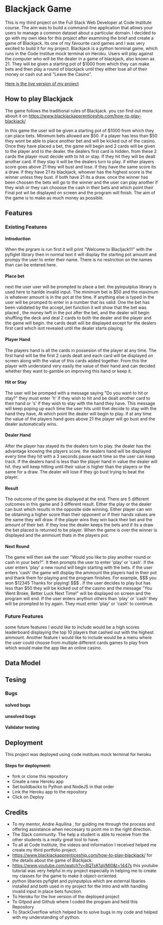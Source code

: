 # Blackjack Game

This is my third project on the Full Stack Web Developer at Code Institute course. The aim was to build a command-line application that allows your users to manage a common dataset about a particular domain. I decided to go with my own idea for this project after examining the brief and create a game of Blackjack.
Its one of my favourite card games and I was very excited to build it for my project. Blackjack is a python terminal game, which runs in the Code Institue mock terminal on Heroku.
Users will play against the computer who will be the dealer in a game of blackjack, also known as 21. They will be given a starting pot of $1000 from which they can make bets and then play a round of blackjack until they either lose all of their money or cash out and "Leave the Casino".

[Here is the live version of my project](https://blackjack-keelananderson.herokuapp.com/)

## How to play Blackjack

The game follows the traditional rules of Blackjack. you csn find out more abouit it on https://www.blackjackapprenticeship.com/how-to-play-blackjack/

In this game the user will be given a starting pot of $1000 from which they can place bets. Minimum bets allowed are $50. if a player has less than $50 they wont be able to place another bet and will be kicked out of the casino. Once they have placed a bet, the game will begin and 2 cards will be given to the player and to the dealer. the dealers first card is hidden. from these 2 cards the player must decide with to hit or stay. If they hit they will be dealt another card. If they stay it will be the dealers turn to play. if either players score goes above 21 they will bust and lose. if they have the same score its a draw. if they have 21 its blackjack, whoever has the highest score is the winner unless they bust. if both have 21 its a draw. once the winner has been choosen the bets will go to the winner and the user can play another if they wish or they can chooose the cash in their bets and which point their Final pot wil be displayed on screen and the program will finish. The aim of the game is to make as much money as possible.

## Features
### Existing Features

#### Introduction

When the prgram is run first it will print "Welcome to Blacljack!!!" with the pyfiglet library
then in normal text it will display the starting pot amount and prompy the user to enter their name. There is no restriction on the names than can be entered here. 

#### Place bet

next the user user will be prompted to place a bet. the pyinputplus library is used here to hanlde invalid input. The minimum bet is $50 and the maximum is whatever amount is in the pot at the time. If anything else is typed in the user will be promped to enter in a number that iss valid. One the bet has been validated by the accept_bet function it will show that the bet was placed , the money lwft in the pot after the bet, and the dealer will begin shuffling the deck and deal 2 cards to both the dealer and the player and the game will begin. the cards dealt will be displayed except for the dealers first card which isnt revealed until the dealer starts playing.

#### Player Hand

The players hand is all the cards in possesion of the player at any time. The first hand will be the first 2 cards dealt and each card will be displayed on screen along with the value of this cards added together. From this the player with understand very easily the value of their hand and can decided whether they want to gamble on improving this hand or keep it.

#### Hit or Stay

The user will be promped with a message saying "Do you want to hit or stay?" they must enter 'h' if they wish to hit and be dealt another card to their hand or 's' if they wish to stay with the hand they have. This message will keep poping up each time the user hits until thet decide to stay with the hand they have, At which point the dealer will begin to play. if at any time the value of the players hand goes above 21 the player will go bust and the dealer automatically wins.

#### Dealer Hand

After the player has stayed its the dealers turn to play. the dealer has the advantage knowing the players score. the dealers hand will be displayed every time they hit with a 3 seconds pause each time so the user can keep track. If the dealers hand is less than the player hand in value the dealer will hit. they will keep hitting until their value is higher than the players or the same for a draw. The dealer will lose if they go bust trying to beat the player.

#### Result

The outcome of the game be displayed at the end. There are 5 different outcomes in this game and 3 different result. Either the play or the dealer can bust which results in the opposite side winning. Either player can win be obtaining a higher score than their opponent or if their hands values are the same they will draw. if the player wins they win back their bet and the amount of their bet. If they lose the dealer keeps the bets and if its a draw the bet placed is returned to be player. When the game is over the winner is displayed and the ammount thats in the players pot.

#### Next Round

The game will then ask the user "Would you like to play another round or cash in your bets?". It then prompts the user to enter 'play' or 'cash'. if the user enters 'play' a new round will begin starting with the bets. if the user enters 'cash' the game will display the ammount the players had in their pot and thank them for playing and the program finishes. For example,  $$$ you won $12345 Thanks for playing! $$$ . If the user decides to play but has less than $50 they will be kicked out of the casino and the message "You Went Broke, Better Luck Next Time!" will be displayed on screen and the program will end. If the user enters anython others than 'play' or 'cash' they will be prompted to try again. They must enter 'play' or 'cash' to continue.

### Future Features

some future features I would like to include would be a high scores leaderboard displaying the top 10 players that cashed out with the highest ammount. Another feature I would like to include would be a menu where the user could choose from multiple different cards games to play from which would make the app like an online casino. 

## Data Model

## Tesing

### Bugs
#### solved bugs
#### unsolved bugs

#### Validator testing

## Deployment

This project was deployed using code institues mock terminal for heroku

#### Steps for deployment:

- fork or clone this repository
- Create a new Heroku app
- Set buildbacks to Python and NodeJS in that order
- Link the Heroku app to the repository
- Click on Deploy

## Credits

- To my mentor, Andre Aquilina , for guiding me through the process and offering assistance when neccesary to point me in the right direction.
- The Slack community. The help a student is able to receive from the other students is a really great tool to have.
- To all at Code Institute, the videos and information I received helped me create my third portfolio project.
- https://www.blackjackapprenticeship.com/how-to-play-blackjack/ for the details about the game of Blackjack.
- https://www.youtube.com/watch?v=8QTsK1aVMI0&t=1447s this youtube tutorial was very helpful in my project especially in helping me to create my classes for the game to make it object-orriented.
- python libaries pyfiglet and pyinputplus which are external libaries installed and both used in my project for the intro and with handling invalid input in place bets function.
- To Heroku for the live version of the deployed project
- To Gitpod and Github where I coded the program and held this Repository
- To StackOverflow which helped be to solve bugs in my code and helped with my understanding of python.
